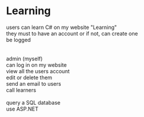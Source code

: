 # Learning
users can learn C# on my website "Learning"
<br>
they must to have an account or if not, can create one
<br>
be logged
<br>
<br>
<br>
admin (myself)
<br>
can log in on my website
<br>
view all the users account
<br>
edit or delete them
<br>
send an email to users
<br>
call learners
<br>
<br>
query a SQL database
<br>
use ASP.NET
